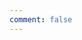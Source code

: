 ```yaml
---
comment: false
---
```


<div class="progress">
  <div
    class="progress-bar bg-success"
    role="progressbar"
    style="width: 25%;"
    aria-valuenow="25"
    aria-valuemin="0"
    aria-valuemax="100"
  ></div>
</div>
<div class="progress">
  <div
    class="progress-bar bg-info"
    role="progressbar"
    style="width: 50%;"
    aria-valuenow="50"
    aria-valuemin="0"
    aria-valuemax="100"
  ></div>
</div>
<div class="progress">
  <div
    class="progress-bar bg-warning"
    role="progressbar"
    style="width: 75%;"
    aria-valuenow="75"
    aria-valuemin="0"
    aria-valuemax="100"
  ></div>
</div>
<div class="progress">
  <div
    class="progress-bar bg-danger"
    role="progressbar"
    style="width: 100%;"
    aria-valuenow="100"
    aria-valuemin="0"
    aria-valuemax="100"
  ></div>
</div>
